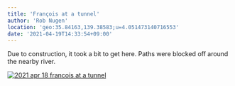 ```yaml
---
title: 'François at a tunnel'
author: 'Rob Nugen'
location: 'geo:35.84163,139.38583;u=4.051473140716553'
date: '2021-04-19T14:33:54+09:00'
---
```


Due to construction, it took a bit to get here.  Paths were blocked off around the nearby river.

[![2021 apr 18 francois at a tunnel](//b.robnugen.com/quests/walk-to-niigata/2021/en_route/day-04/thumbs/2021_apr_18_francois_at_a_tunnel.jpeg)](//b.robnugen.com/quests/walk-to-niigata/2021/en_route/day-04/2021_apr_18_francois_at_a_tunnel.jpeg)          
